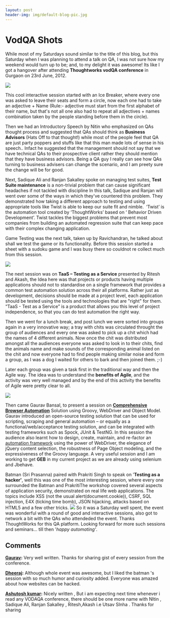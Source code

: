 ```yaml
---
layout: post
header-img: img/default-blog-pic.jpg
---
```


# VodQA  Shots

While most of my Saturdays sound similar to the title of this blog, but this Saturday when I was planning to attend a talk on QA, I was not sure how my weekend would turn up to be; and, to my delight it was awesome! Its like I got a hangover after attending **Thoughtworks vodQA conference** in Gurgaon on 23rd June, 2012.

![](/wp-content/uploads/2012/07/vod1-300x193.jpg)

This cool interactive session started with an Ice Breaker, where every one was asked to leave their seats and form a circle, now each one had to take an adjective + Name (Rule:- adjective must start from the first alphabet of their name, but that's not all one also had to repeat all adjectives + names combination taken by the people standing before them in the circle).

Then we had an Introductory Speech by Nitin who emphasized on QAs thought process and suggested that QAs should think as **Business Advisors** (Hats Off to that thought!) while most of the people feel that QA are just party poppers and stuffs like that this man made lots of sense in his speech.. Infact he suggested that the management should not say that we have technical QAs to their prospective client rather they should mention that they have business advisors. Being a QA guy I really can see how QAs turning to business advisers can change the scenario, and I am preety sure the change will be for good.

Next, Sadique Ali and Ranjan Sakalley spoke on managing test suites, **Test Suite maintenance** is a non-trivial problem that can cause significant headaches if not tackled with discipline In this talk, Sadique and Ranjan will went over some of the ways in which they've countered this problem. They demonstrated how taking a different approach to testing and using appropriate tools like Twist is able to keep our suite fit and nimble.  ‘Twist’ is the automation tool created by ‘ThoughtWorks’ based on ‘ Behavior Driven Development’. Twist tackles the biggest problems that prevent most companies from building an automated regression suite that can keep pace with their complex changing application.

Game Testing was the next talk, taken up by Ravichandran, he talked about shall we test the game or its functionality. Before this session started a sheet with a sudoku game and I was busy there so couldnot re collect much from this session.

![](/wp-content/uploads/2012/07/vod3-300x198.jpg)

The next session was on **TaaS – Testing as a Service** presented by Ritesh and Akash, the Idea here was that projects or products having multiple applications should not to standardise on a single framework that provides a common test automation solution across their all platforms. Rather just as development, decisions should be made at a project level, each application should be tested using the tools and technologies that are "right" for them. “TaaS - Test as a Service” is a product that allows you this level of project independence, so that you can do test automation the right way.

Then we went for a lunch break, and post lunch we were sorted into groups again in a very innovative way; a tray with chits was circulated throught the group of audiences and every one was asked to pick up a chit which had the names of 4 different animals. Now once the chit was distributed amongst all the audiences everyone was asked to look in to their chits, find the animals name and make sounds of the corresponding animal listed on the chit and now everyone had to find people making similar noise and form a group, as I was a dog I waited for others to bark and then joined them. ;-)

Later each group was given a task first in the traditional way and then the Agile way. The idea was to understand the **benefits of Agile**, and the activity was very well managed and by the end of this activity the benefits of Agile were pretty clear to all.

![](/wp-content/uploads/2012/07/vod2-300x169.jpg)

Then came Gaurav Bansal, to present a session on **[Comprehensive Browser Automation](/2012/05/30/geb-groovy-browser-automation-tool-part-1/)** Solution using Groovy, WebDriver and Object Model. Gaurav introduced an open-source testing solution that can be used for scripting, scraping and general automation – or equally as a functional/web/acceptance testing solution, and can be integrated with testing frameworks such as Spock, JUnit & TestNG. In this session the audience also learnt how to design, create, maintain, and re-factor an [automation framework](http://xebee.xebia.in/2012/03/30/web-gui-automation-tools-strategies-patterns/) using the power of WebDriver, the elegance of jQuery content selection, the robustness of Page Object modeling, and the expressiveness of the Groovy language. A very useful session and I am working to get **GEB** in my current project as we are already using selenium and Jbehave.

Batman (Sri Prasanna) paired with Prakriti Singh to speak on '**Testing as a hacker'**, well this was one of the most interesting session, where every one surrounded the Batman and PrakritiThe workshop covered several aspects of application security, demonstrated on real life web applications. The topics include XSS (not the usual alert(document.cookie)), CSRF, SQL injection, E4X (ticking time bomb), JSON hijacking, attacks based on HTML5 and a few other tricks. ![](/wp-content/uploads/2012/07/vod4-300x181.jpg) So it was a Saturday well spent, the event was wonderful with a round of good and interactive sessions, also got to network a bit with the QAs who attendeded the event. Thanks ThoughtWorks for this QA platform. Looking forward for more such sessions and seminars... till then '_happy automating'_.

## Comments

**[Gaurav](#9187 "2012-07-19 22:35:43"):** Very well written. Thanks for sharing gist of every session from the conference.

**[Dheeraj](#9198 "2012-07-20 08:19:09"):** Although whole event was awesome, but I liked the batman 's session with so much humor and curiosity added. Everyone was amazed about how websites can be hacked.

**[Ashutosh kumar](#9200 "2012-07-20 11:39:46"):** Nicely written , But i am expecting next time whenever i read any VODAQA conference, there should be one more name with NItin , Sadique Ali, Ranjan Sakalley , Ritesh,Akash i.e Utsav SInha . Thanks for sharing

